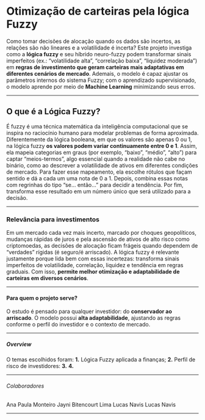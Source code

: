# Otimização de carteiras pela lógica Fuzzy

Como tomar decisões de alocação quando os dados são incertos, as relações são não lineares e a volatilidade é incerta?
Este projeto investiga como a **lógica fuzzy** e seu híbrido neuro-fuzzy podem transformar sinais imperfeitos (ex.: “volatilidade alta”, “correlação baixa”, “liquidez moderada”) em **regras de investimento que geram carteiras mais adaptativas em diferentes cenários de mercado**.
Ademais, o modelo é capaz ajustar os parâmetros internos do sistema Fuzzy; com o aprendizado supervisionado, o modelo aprende por meio de **Machine Learning** minimizando seus erros.

---

## O que é a Lógica Fuzzy?

É fuzzy é uma técnica matemática da inteligência computacional que se inspira no raciocínio humano para modelar problemas de forma aproximada. 
Diferentemente da lógica booleana, em que os valores são apenas 0 ou 1, na lógica fuzzy **os valores podem variar continuamente entre 0 e 1**. Assim, ela mapeia categorias em graus (por exemplo, “baixo”, “médio”, “alto”) para captar “meios-termos”, algo essencial quando a realidade não cabe no binário, como ao descrever a volatilidade de ativos em diferentes condições de mercado. 
Para fazer esse mapeamento, ela escolhe rótulos que façam sentido e dá a cada um uma nota de 0 a 1. Depois, combina essas notas com regrinhas do tipo “se… então…” para decidir a tendência. Por fim, transforma esse resultado em um número único que será utilizado para a decisão.

---

### Relevância para investimentos

Em um mercado cada vez mais incerto, marcado por choques geopolíticos, mudanças rápidas de juros e pela ascensão de ativos de alto risco como criptomoedas, as decisões de alocação ficam frágeis quando dependem de “verdades” rígidas (é seguro/é arriscado).
A lógica fuzzy é relevante justamente porque lida bem com essas incertezas: transforma sinais imperfeitos de volatilidade, correlação, liquidez e tendência em regras graduais.
Com isso, **permite melhor otimização e adaptabilidade de carteiras em diversos cenários**.

---

#### Para quem o projeto serve?

O estudo é pensado para qualquer investidor: do **conservador ao arriscado**.
O modelo possui **alta adaptabilidade**, ajustando as regras conforme o perfil do investidor e o contexto de mercado.

---

##### Overview 

O temas escolhidos foram:
**1.** Lógica Fuzzy aplicada a finanças;
**2.** Perfil de risco de investidores: 
**3.**
**4.**

---

###### Colaboradores 

Ana Paula Monteiro 
Jayni Bitencourt Lima
Lucas Navis
Lucas Navis 

--- 
